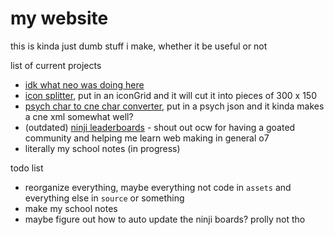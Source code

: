 # my website

this is kinda just dumb stuff i make, whether it be useful or not

list of current projects
- [idk what neo was doing here](https://github.com/WizardMantis441/WizardMantis441.github.io/tree/main/examples)
- [icon splitter](https://github.com/WizardMantis441/WizardMantis441.github.io/blob/main/fnf/icon-splitter.html), put in an iconGrid and it will cut it into pieces of 300 x 150
- [psych char to cne char converter](https://github.com/WizardMantis441/WizardMantis441.github.io/blob/main/fnf/p2cne-character.html), put in a psych json and it kinda makes a cne xml somewhat well?
- (outdated) [ninji leaderboards](https://github.com/WizardMantis441/WizardMantis441.github.io/blob/main/ocw/ninji.html) - shout out ocw for having a goated community and helping me learn web making in general o7
- literally my school notes (in progress)

todo list
- reorganize everything, maybe everything not code in `assets` and everything else in `source` or something
- make my school notes
- maybe figure out how to auto update the ninji boards? prolly not tho
